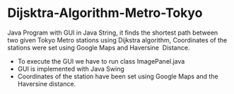 # Dijsktra-Algorithm-Metro-Tokyo
Java Program with GUI in Java String, it finds the shortest path between two given Tokyo Metro stations using Dijkstra algorithm, Coordinates of the stations were set using Google Maps and Haversine  Distance. 

- To execute the GUI we have to run class ImagePanel.java
- GUI is implemented with Java Swing
- Coordinates of the station have been set using Google Maps and the Haversine distance.
